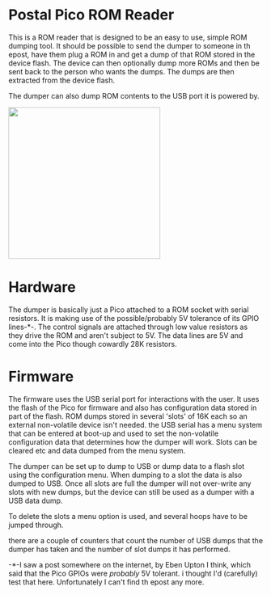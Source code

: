 # Postal Pico ROM Reader

This is a ROM reader that is designed to be an easy to use, simple ROM dumping tool.
It should be possible to send the dumper to someone in th epost, have them plug a ROM in and get
a dump of that ROM stored in the device flash. The device can then optionally dump
more ROMs and then be sent back to the person who wants the dumps. The dumps are then extracted from the 
device flash.

The dumper can also dump ROM contents to the USB port it is powered by.

<img src="https://user-images.githubusercontent.com/31587992/214004005-6004db27-6815-4894-b707-9b3878e415d8.jpg" width="300" />

Hardware
========

The dumper is basically just a Pico attached to a ROM socket with serial resistors. It is making use of the 
possible/probably 5V tolerance of its GPIO lines-*-. The control signals are attached through low value 
resistors as they drive the ROM and aren't subject to 5V. The data lines are 5V and come into the Pico
though cowardly 28K resistors. 

Firmware
========

The firmware uses the USB serial port for interactions with the user. It uses the flash of the Pico for firmware 
and also has configuration data stored in part of the flash. ROM dumps stored in several 'slots' of 16K each so
an external non-volatile device isn't needed.
the USB serial has a menu system that can be entered at boot-up and used to set the non-volatile
configuration data that determines how the dumper will work. Slots can be cleared etc and data dumped from the menu
system.

The dumper can be set up to dump to USB or dump data to a flash slot using the configuration menu. When dumping to a 
slot the data is also dumped to USB. Once all slots are full the dumper will not over-write any slots with new dumps,
but the device can still be used as a dumper with a USB data dump.

To delete the slots a menu option is used, and several hoops have to be jumped through.

there are a couple of counters that count the number of USB dumps that the dumper has taken and the number of slot dumps it has performed.




-*-I saw a post somewhere on the internet, by Eben Upton I think, which said that the Pico GPIOs were *probably*
5V tolerant. i thought I'd (carefully) test that here. Unfortunately I can't find th epost any more.
